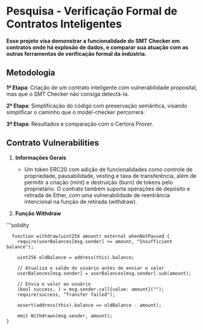 # Pesquisa - Verificação Formal de Contratos Inteligentes

**Esse projeto visa demonstrar a funcionalidade do SMT Checker em contratos onde há explosão de dados, e comparar sua atuação com as outras ferramentas de verificação formal da indústria.**

## Metodologia

**1ª Etapa**: Criação de um contrato inteligente com vulnerabilidade proposital, mas que o SMT Checker não consiga detectá-la.

**2ª Etapa**: Simplificação do código com preservação semântica, visando simplificar o caminho que o model-checker percorrerá.

**3ª Etapa**: Resultados e comparação com o Certora Prover.

## Contrato Vulnerabilities

1. **Informações Gerais**

   - Um token ERC20 com adição de funcionalidades como controle de propriedade, pausabilidade, vesting e taxa de transferência, além de permitir a criação (mint) e destruição (burn) de tokens pelo proprietário. O contrato também suporta operações de depósito e retirada de Ether, com uma vulnerabilidade de reentrância intencional na função de retirada (withdraw).
  
2. **Função Withdraw**

'''solidity

      function withdraw(uint256 amount) external whenNotPaused {
        require(userBalances[msg.sender] >= amount, "Insufficient balance");

        uint256 oldBalance = address(this).balance;

        // Atualiza o saldo do usuário antes de enviar o valor
        userBalances[msg.sender] = userBalances[msg.sender].sub(amount);

        // Envia o valor ao usuário
        (bool success, ) = msg.sender.call{value: amount}("");
        require(success, "Transfer failed");

        assert(address(this).balance == oldBalance - amount);

        emit Withdrawn(msg.sender, amount);
    }



